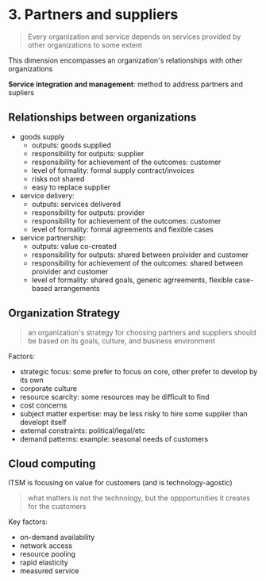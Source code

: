 # 3. Partners and suppliers

> Every organization and service depends on services provided by other organizations to some extent

This dimension encompasses an organization's relationships with other organizations

**Service integration and management**: method to address partners and supliers

## Relationships between organizations
- goods supply
    - outputs: goods supplied
    - responsibility for outputs: supplier
    - responsibility for achievement of the outcomes: customer
    - level of formality: formal supply contract/invoices
    - risks not shared
    - easy to replace supplier
- service delivery:
    - outputs: services delivered
    - responsibility for outputs: provider
    - responsibility for achievement of the outcomes: customer
    - level of formality: formal agreements and flexible cases
- service partnership:
    - outputs: value co-created
    - responsibility for outputs: shared between proivider and customer
    - responsibility for achievement of the outcomes: shared between proivider and customer
    - level of formality: shared goals, generic agrreements, flexible case-based arrangements

## Organization Strategy

> an organization's strategy for choosing partners and suppliers should be based on its goals, culture, and business environment

Factors:
- strategic focus: some prefer to focus on core, other prefer to develop by its own
- corporate culture
- resource scarcity: some resources may be difficult to find
- cost concerns
- subject matter expertise: may be less risky to hire some supplier than developt itself
- external constraints: political/legal/etc
- demand patterns: example: seasonal needs of customers

## Cloud computing

ITSM is focusing on value for customers (and is technology-agostic)

> what matters is not the technology, but the oppportunities it creates for the customers

Key factors:
- on-demand availability
- network access
- resource pooling
- rapid elasticity
- measured service